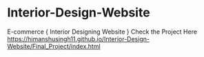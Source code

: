 # Interior-Design-Website
E-commerce { Interior Designing Website }
Check the Project Here <br>
https://himanshusingh11.github.io/Interior-Design-Website/Final_Project/index.html 

